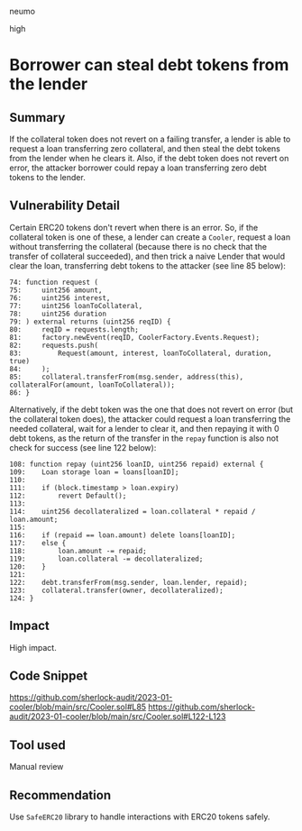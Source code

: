 neumo

high

# Borrower can steal debt tokens from the lender

## Summary
If the collateral token does not revert on a failing transfer, a lender is able to request a loan transferring zero collateral, and then steal the debt tokens from the lender when he clears it. Also, if the debt token does not revert on error, the attacker borrower could repay a loan transferring zero debt tokens to the lender.

## Vulnerability Detail
Certain ERC20 tokens don't revert when there is an error. So, if the collateral token is one of these, a lender can create a `Cooler`, request a loan without transferring the collateral (because there is no check that the transfer of collateral succeeded), and then trick a naive Lender that would clear the loan, transferring debt tokens to the attacker (see line 85 below):
```solidity
74: function request (
75: 	uint256 amount,
76: 	uint256 interest,
77: 	uint256 loanToCollateral,
78: 	uint256 duration
79: ) external returns (uint256 reqID) {
80: 	reqID = requests.length;
81: 	factory.newEvent(reqID, CoolerFactory.Events.Request);
82: 	requests.push(
83: 		Request(amount, interest, loanToCollateral, duration, true)
84: 	);
85: 	collateral.transferFrom(msg.sender, address(this), collateralFor(amount, loanToCollateral));
86: }
```

Alternatively, if the debt token was the one that does not revert on error (but the collateral token does), the attacker could request a loan transferring the needed collateral, wait for a lender to clear it, and then repaying it with 0 debt tokens, as the return of the transfer in the `repay` function is also not check for success (see line 122 below):

```solidity
108: function repay (uint256 loanID, uint256 repaid) external {
109: 	Loan storage loan = loans[loanID];
110:
111: 	if (block.timestamp > loan.expiry) 
112: 		revert Default();
113: 
114: 	uint256 decollateralized = loan.collateral * repaid / loan.amount;
115: 
116: 	if (repaid == loan.amount) delete loans[loanID];
117: 	else {
118: 		loan.amount -= repaid;
119: 		loan.collateral -= decollateralized;
120: 	}
121: 
122: 	debt.transferFrom(msg.sender, loan.lender, repaid);
123: 	collateral.transfer(owner, decollateralized);
124: }
```

## Impact
High impact.

## Code Snippet
https://github.com/sherlock-audit/2023-01-cooler/blob/main/src/Cooler.sol#L85
https://github.com/sherlock-audit/2023-01-cooler/blob/main/src/Cooler.sol#L122-L123

## Tool used
Manual review


## Recommendation
Use `SafeERC20` library to handle interactions with ERC20 tokens safely.
